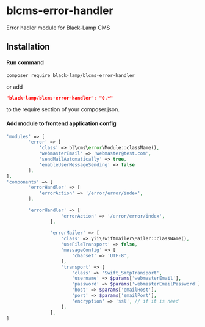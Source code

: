 # blcms-error-handler
Error hadler module for Black-Lamp CMS


Installation
------------
#### Run command
```
composer require black-lamp/blcms-error-handler
```
or add

```json
"black-lamp/blcms-error-handler": "0.*"
```

to the require section of your composer.json.


#### Add module to frontend application config

```php
'modules' => [
        'error' => [
            'class' => bl\cms\error\Module::className(),
            'webmasterEmail' => 'webmaster@test.com',
            'sendMailAutomatically' => true,
            'enableUserMessageSending' => false
        ],
],
'components' => [
        'errorHandler' => [
            'errorAction' => '/error/error/index',
        ],
        
        'errorHandler' => [
                    'errorAction' => '/error/error/index',
                ],
        
                'errorMailer' => [
                    'class' => yii\swiftmailer\Mailer::className(),
                    'useFileTransport' => false,
                    'messageConfig' => [
                        'charset' => 'UTF-8',
                    ],
                    'transport' => [
                        'class' => 'Swift_SmtpTransport',
                        'username' => $params['webmasterEmail'],
                        'password' => $params['webmasterEmailPassword'],
                        'host' => $params['emailHost'],
                        'port' => $params['emailPort'],
                        'encryption' => 'ssl', // if it is need
                    ],
                ],
]
```